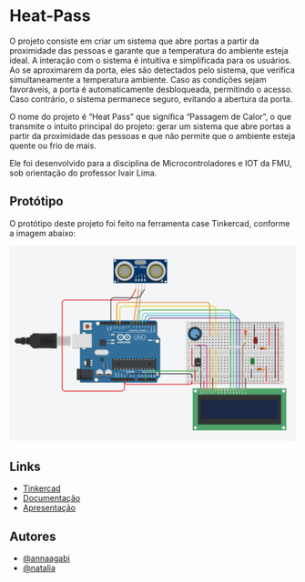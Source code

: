 # Heat-Pass

O projeto consiste em criar um sistema que abre portas a partir da proximidade das pessoas e garante que a temperatura do ambiente esteja ideal. A interação com o sistema é intuitiva e simplificada para os usuários. Ao se aproximarem da porta, eles são detectados pelo sistema, que verifica simultaneamente a temperatura ambiente. Caso as condições sejam favoráveis, a porta é automaticamente desbloqueada, permitindo o acesso. Caso contrário, o sistema permanece seguro, evitando a abertura da porta.

O nome do projeto é “Heat Pass” que significa “Passagem de Calor”, o que transmite o intuito principal do projeto: gerar um sistema que abre portas a partir da proximidade das pessoas e que não permite que o ambiente esteja quente ou frio de mais. 

Ele foi desenvolvido para a disciplina de Microcontroladores e IOT da FMU, sob orientação do professor Ivair Lima.

## Protótipo
O protótipo deste projeto foi feito na ferramenta case Tinkercad, conforme a imagem abaixo:

![Projeto-Tinkercad](img/projeto-tinkercad.PNG)

## Links
- [Tinkercad](https://www.tinkercad.com/things/880Dx1P7ynV-copy-of-sensor-de-aproximacao-com-lcd-e-led/editel?sharecode=45ZU2QiLxo_lKpkJhTJuz9j-0QPIzbvmjmSOyq1FMNI)
- [Documentação](https://docs.google.com/document/d/1MCjGyiOKF7In6CFs9YeeVNhWGPqsgKxUGwH93IQAXG4/edit?usp=sharing)
- [Apresentação](https://docs.google.com/presentation/d/1Qk1zrGR-T2nKejNFoJNVrasPRKcJMB4dQI4xfYsxDbQ/edit?usp=sharing)

## Autores
- [@annaagabi](https://www.github.com/annaagabi)
- [@natalia](https://www.github.com/natalia)